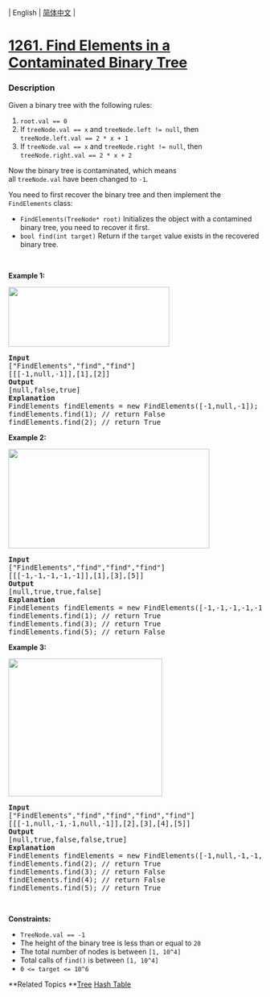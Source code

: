 | English | [简体中文](README.md) |

# [1261. Find Elements in a Contaminated Binary Tree](https://leetcode-cn.com/problems/find-elements-in-a-contaminated-binary-tree)
 ### Description
<p>Given a&nbsp;binary tree with the following rules:</p>

<ol>
	<li><code>root.val == 0</code></li>
	<li>If <code>treeNode.val == x</code> and <code>treeNode.left != null</code>, then <code>treeNode.left.val == 2 * x + 1</code></li>
	<li>If <code>treeNode.val == x</code> and <code>treeNode.right != null</code>, then <code>treeNode.right.val == 2 * x + 2</code></li>
</ol>

<p>Now the binary tree is contaminated, which means all&nbsp;<code>treeNode.val</code>&nbsp;have&nbsp;been changed to <code>-1</code>.</p>

<p>You need to first recover the binary tree and then implement the <code>FindElements</code> class:</p>

<ul>
	<li><code>FindElements(TreeNode* root)</code>&nbsp;Initializes the object with a&nbsp;contamined binary tree, you need to recover it first.</li>
	<li><code>bool find(int target)</code>&nbsp;Return if the <code>target</code> value exists in the recovered binary tree.</li>
</ul>

<p>&nbsp;</p>
<p><strong>Example 1:</strong></p>

<p><strong><img alt="" src="https://assets.leetcode.com/uploads/2019/11/06/untitled-diagram-4-1.jpg" style="width: 320px; height: 119px;" /></strong></p>

<pre>
<strong>Input</strong>
[&quot;FindElements&quot;,&quot;find&quot;,&quot;find&quot;]
[[[-1,null,-1]],[1],[2]]
<strong>Output</strong>
[null,false,true]
<strong>Explanation</strong>
FindElements findElements = new FindElements([-1,null,-1]); 
findElements.find(1); // return False 
findElements.find(2); // return True </pre>

<p><strong>Example 2:</strong></p>

<p><strong><img alt="" src="https://assets.leetcode.com/uploads/2019/11/06/untitled-diagram-4.jpg" style="width: 400px; height: 198px;" /></strong></p>

<pre>
<strong>Input</strong>
[&quot;FindElements&quot;,&quot;find&quot;,&quot;find&quot;,&quot;find&quot;]
[[[-1,-1,-1,-1,-1]],[1],[3],[5]]
<strong>Output</strong>
[null,true,true,false]
<strong>Explanation</strong>
FindElements findElements = new FindElements([-1,-1,-1,-1,-1]);
findElements.find(1); // return True
findElements.find(3); // return True
findElements.find(5); // return False</pre>

<p><strong>Example 3:</strong></p>

<p><strong><img alt="" src="https://assets.leetcode.com/uploads/2019/11/07/untitled-diagram-4-1-1.jpg" style="width: 306px; height: 274px;" /></strong></p>

<pre>
<strong>Input</strong>
[&quot;FindElements&quot;,&quot;find&quot;,&quot;find&quot;,&quot;find&quot;,&quot;find&quot;]
[[[-1,null,-1,-1,null,-1]],[2],[3],[4],[5]]
<strong>Output</strong>
[null,true,false,false,true]
<strong>Explanation</strong>
FindElements findElements = new FindElements([-1,null,-1,-1,null,-1]);
findElements.find(2); // return True
findElements.find(3); // return False
findElements.find(4); // return False
findElements.find(5); // return True
</pre>

<p>&nbsp;</p>
<p><strong>Constraints:</strong></p>

<ul>
	<li><code>TreeNode.val == -1</code></li>
	<li>The height of the binary tree is less than or equal to <code>20</code></li>
	<li>The total number of nodes is between <code>[1,&nbsp;10^4]</code></li>
	<li>Total calls of <code>find()</code> is between <code>[1,&nbsp;10^4]</code></li>
	<li><code>0 &lt;= target &lt;= 10^6</code></li>
</ul>

**Related Topics	**[Tree](https://leetcode-cn.com/tag/tree) [Hash Table](https://leetcode-cn.com/tag/hash-table) 